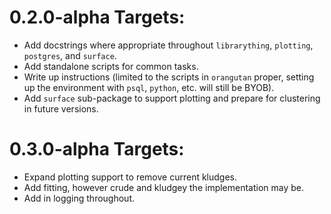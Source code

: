 # 0.2.0-alpha Targets:
- Add docstrings where appropriate throughout `librarything`, `plotting`, `postgres`, and `surface`.
- Add standalone scripts for common tasks.
- Write up instructions (limited to the scripts in `orangutan` proper, setting up the environment with `psql`, `python`, etc. will still be BYOB).
- Add `surface` sub-package to support plotting and prepare for clustering in future versions.

# 0.3.0-alpha Targets:
- Expand plotting support to remove current kludges.
- Add fitting, however crude and kludgey the implementation may be.
- Add in logging throughout.